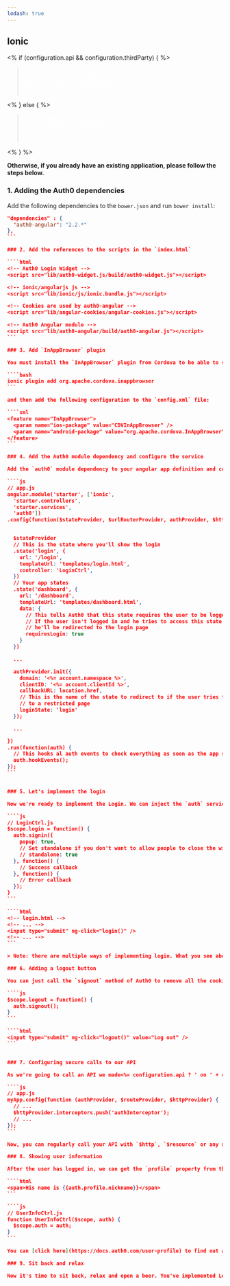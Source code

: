 ```yaml
---
lodash: true
---
```


## Ionic

<% if (configuration.api && configuration.thirdParty) { %>

<div class="package">
  <blockquote>
    <a href="https://docs.auth0.com/auth0-ionic/master/create-package?path=examples/basic-sample&type=js&filePath=examples/basic-sample/www/js@@account.clientParam@@" class="btn btn-lg btn-success btn-package" style="text-transform: uppercase; color: white">
      <span style="display: block">Download a Seed project</span>
      <% if (account.userName) { %>
      <span class="smaller" style="display:block; font-size: 11px">with your Auth0 API Keys already set and configured</span>
      <% } %>
    </a>
  </blockquote>
</div>

<% } else  { %>

<div class="package">
  <blockquote>
    <a href="https://docs.auth0.com/auth0-ionic/master/create-package?path=examples/basic-sample&type=js&filePath=examples/basic-sample/www/js@@account.clientParam@@" class="btn btn-lg btn-success btn-package" style="text-transform: uppercase; color: white">
      <span style="display: block">Download a Seed project</span>
      <% if (account.userName) { %>
      <span class="smaller" style="display:block; font-size: 11px">with your Auth0 API Keys already set and configured</span>
      <% } %>
    </a>
  </blockquote>
</div>

<% } %>

**Otherwise, if you already have an existing application, please follow the steps below.**

### 1. Adding the Auth0 dependencies

Add the following dependencies to the `bower.json` and run `bower install`:

````json
"dependencies" : {
  "auth0-angular": "2.2.*"
},
```

### 2. Add the references to the scripts in the `index.html`

````html
<!-- Auth0 Login Widget -->
<script src="lib/auth0-widget.js/build/auth0-widget.js"></script>

<!-- ionic/angularjs js -->
<script src="lib/ionic/js/ionic.bundle.js"></script>

<!-- Cookies are used by auth0-angular -->
<script src="lib/angular-cookies/angular-cookies.js"></script>

<!-- Auth0 Angular module -->
<script src="lib/auth0-angular/build/auth0-angular.js"></script>
```

### 3. Add `InAppBrowser` plugin

You must install the `InAppBrowser` plugin from Cordova to be able to show the Login popup. For that, just run the following command:

````bash
ionic plugin add org.apache.cordova.inappbrowser
```

and then add the following configuration to the `config.xml` file:

````xml
<feature name="InAppBrowser">
  <param name="ios-package" value="CDVInAppBrowser" />
  <param name="android-package" value="org.apache.cordova.InAppBrowser" />
</feature>
```

### 4. Add the Auth0 module dependency and configure the service

Add the `auth0` module dependency to your angular app definition and configure it by calling the `init` method of the `authProvider.

````js
// app.js
angular.module('starter', ['ionic',
  'starter.controllers',
  'starter.services',
  'auth0'])
.config(function($stateProvider, $urlRouterProvider, authProvider, $httpProvider) {


  $stateProvider
  // This is the state where you'll show the login
  .state('login', {
    url: '/login',
    templateUrl: 'templates/login.html',
    controller: 'LoginCtrl',
  })
  // Your app states
  .state('dashboard', {
    url: '/dashboard',
    templateUrl: 'templates/dashboard.html',
    data: {
      // This tells Auth0 that this state requires the user to be logged in.
      // If the user isn't logged in and he tries to access this state
      // he'll be redirected to the login page
      requiresLogin: true
    }
  })

  ...

  authProvider.init({
    domain: '<%= account.namespace %>',
    clientID: '<%= account.clientId %>',
    callbackURL: location.href,
    // This is the name of the state to redirect to if the user tries to enter
    // to a restricted page
    loginState: 'login'
  });

  ...

})
.run(function(auth) {
  // This hooks al auth events to check everything as soon as the app starts
  auth.hookEvents();
});
```


### 5. Let's implement the login

Now we're ready to implement the Login. We can inject the `auth` service in the `LoginCtrl` and just call `signin` method to show the Login / SignUp popup. **It's important to set the `popup` property to `true` when calling the signin as otherwise it won't work on Ionic**.

````js
// LoginCtrl.js
$scope.login = function() {
  auth.signin({
    popup: true,
    // Set standalone if you don't want to allow people to close the widget
    // standalone: true
  }, function() {
    // Success callback
  }, function() {
    // Error callback
  });
}
```

````html
<!-- login.html -->
<!-- ... -->
<input type="submit" ng-click="login()" />
<!-- ... -->
```

> Note: there are multiple ways of implementing login. What you see above is the Login Widget, but if you want to have your own UI you can change the `<script src="//cdn.auth0.com/w2/auth0-widget-4.0.js">` for `<script src="//cdn.auth0.com/w2/auth0-2.1.js">`. For more details [check the GitHub repo](https://github.com/auth0/auth0-angular#with-your-own-ui).

### 6. Adding a logout button

You can just call the `signout` method of Auth0 to remove all the cookies from the client that keep the user logged in:

````js
$scope.logout = function() {
  auth.signout();
}
```

````html
<input type="submit" ng-click="logout()" value="Log out" />
```


### 7. Configuring secure calls to our API

As we're going to call an API we made<%= configuration.api ? ' on ' + configuration.api : '' %>, we need to make sure we send the [JWT token](https://docs.auth0.com/jwt) we receive on the login on every request. For that, we need to do the add the `authInterceptor` to the list of `$http` interceptors:

````js
// app.js
myApp.config(function (authProvider, $routeProvider, $httpProvider) {
  // ...
  $httpProvider.interceptors.push('authInterceptor');
  // ...
});
```

Now, you can regularly call your API with `$http`, `$resource` or any rest client as you'd normally do and the [JWT token](https://docs.auth0.com/jwt) will be sent on every request.

### 8. Showing user information

After the user has logged in, we can get the `profile` property from the `auth` service which has all the user information:

````html
<span>His name is {{auth.profile.nickname}}</span>
```

````js
// UserInfoCtrl.js
function UserInfoCtrl($scope, auth) {
  $scope.auth = auth;
}
```

You can [click here](https://docs.auth0.com/user-profile) to find out all of the available properties from the user's profile. Please note that some of this depend on the social provider being used.

### 9. Sit back and relax

Now it's time to sit back, relax and open a beer. You've implemented Login and Signup with Auth0 and Ionic.
